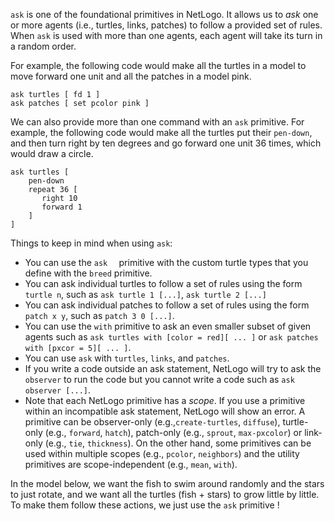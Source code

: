 ﻿`ask` is one of the foundational primitives in NetLogo. It allows us to *ask* one or more agents (i.e., turtles, links, patches) to follow a provided set of rules. When `ask` is used with more than one agents, each agent will take its turn in a random order. 



For example, the following code would make all the turtles in a model to move forward one unit and all the patches in a model pink.

```
ask turtles [ fd 1 ] 
ask patches [ set pcolor pink ]
```



We can also provide more than one command with an `ask` primitive. For example, the following code would make all the turtles put their `pen-down`, and then turn right by ten degrees and go forward one unit 36 times, which would draw a circle.

```
ask turtles [
	pen-down
	repeat 36 [
	   right 10
	   forward 1
	]
]
```



Things to keep in mind when using `ask`: 

* You can use the `ask  ` primitive with the custom turtle types that you define with the `breed` primitive. 
* You can ask individual turtles to follow a set of rules using the form `turtle n`, such as `ask turtle 1 [...]`, `ask turtle 2 [...]`
* You can ask individual patches to follow a set of rules using the form `patch x y`, such as `patch 3 0 [...]`.
* You can use the `with` primitive to ask an even smaller subset of given agents such as `ask turtles with [color = red][ ... ]` or `ask patches with [pxcor = 5][ ... ]`.
* You can use `ask` with `turtles`, `links`, and `patches`. 
* If you write a code outside an ask statement, NetLogo will try to ask the `observer` to run the code but you cannot write a code such as `ask observer [...]`. 
* Note that each NetLogo primitive has a *scope*. If you use a primitive within an incompatible ask statement, NetLogo will show an error.  A primitive can be observer-only (e.g.,`create-turtles`, `diffuse`), turtle-only (e.g., `forward`, `hatch`), patch-only (e.g., `sprout`, `max-pxcolor`) or link-only (e.g., `tie`, `thickness`). On the other hand, some primitives can be used within multiple scopes (e.g., `pcolor`, `neighbors`) and the utility primitives are scope-independent (e.g., `mean`, `with`).



In the model below, we want the fish to swim around randomly and the stars to just rotate, and we want all the turtles (fish + stars) to grow little by little. To make them follow these actions, we just use the `ask` primitive !